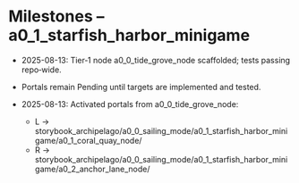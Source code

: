 # Milestones – a0_1_starfish_harbor_minigame

- 2025-08-13: Tier‑1 node a0_0_tide_grove_node scaffolded; tests passing repo‑wide.
- Portals remain Pending until targets are implemented and tested.

- 2025-08-13: Activated portals from a0_0_tide_grove_node:
	- L → storybook_archipelago/a0_0_sailing_mode/a0_1_starfish_harbor_minigame/a0_1_coral_quay_node/
	- R → storybook_archipelago/a0_0_sailing_mode/a0_1_starfish_harbor_minigame/a0_2_anchor_lane_node/
